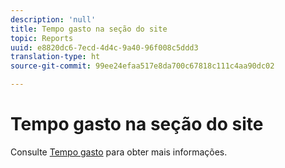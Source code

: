 ```yaml
---
description: 'null'
title: Tempo gasto na seção do site
topic: Reports
uuid: e8820dc6-7ecd-4d4c-9a40-96f008c5ddd3
translation-type: ht
source-git-commit: 99ee24efaa517e8da700c67818c111c4aa90dc02

---
```



# Tempo gasto na seção do site

Consulte [Tempo gasto](reports-time-spent-on-page.md) para obter mais informações.
